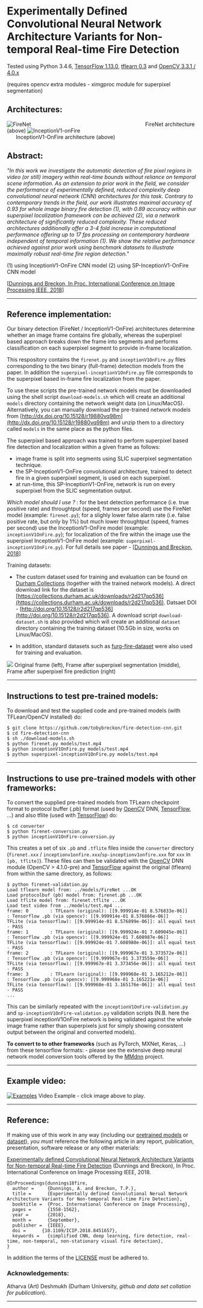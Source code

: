 # Experimentally Defined Convolutional Neural Network Architecture Variants for Non-temporal Real-time Fire Detection

Tested using Python 3.4.6, [TensorFlow 1.13.0](https://www.tensorflow.org/install/), [tflearn 0.3](http://tflearn.org/) and [OpenCV 3.3.1 / 4.0.x](http://www.opencv.org)

(requires opencv extra modules - ximgproc module for superpixel segmentation)

## Architectures:
![FireNet](https://github.com/tobybreckon/fire-detection-cnn/blob/master/images/FireNet.png)
&nbsp;&nbsp;&nbsp;&nbsp;&nbsp;&nbsp;&nbsp;&nbsp;&nbsp;&nbsp;&nbsp;&nbsp;&nbsp;&nbsp;&nbsp;&nbsp;
&nbsp;&nbsp;&nbsp;&nbsp;&nbsp;&nbsp;&nbsp;&nbsp;&nbsp;&nbsp;&nbsp;&nbsp;&nbsp;&nbsp;&nbsp;&nbsp;
&nbsp;&nbsp;&nbsp;&nbsp;&nbsp;&nbsp;&nbsp;&nbsp;&nbsp;&nbsp;&nbsp;&nbsp;&nbsp;&nbsp;&nbsp;&nbsp;
&nbsp;&nbsp;&nbsp;&nbsp;&nbsp;&nbsp;&nbsp;&nbsp;&nbsp;&nbsp;&nbsp;&nbsp;&nbsp;&nbsp;&nbsp;&nbsp;
&nbsp;&nbsp;&nbsp;&nbsp;&nbsp;&nbsp;&nbsp;&nbsp;FireNet architecture (above)
![InceptionV1-onFire](https://github.com/tobybreckon/fire-detection-cnn/blob/master/images/InceptionV1-OnFire.png)
&nbsp;&nbsp;&nbsp;&nbsp;&nbsp;&nbsp;&nbsp;&nbsp;&nbsp;&nbsp;&nbsp;&nbsp;&nbsp;&nbsp;&nbsp;&nbsp;
&nbsp;&nbsp;&nbsp;&nbsp;&nbsp;&nbsp;&nbsp;&nbsp;&nbsp;&nbsp;&nbsp;&nbsp;&nbsp;&nbsp;&nbsp;&nbsp;
&nbsp;&nbsp;&nbsp;&nbsp;&nbsp;&nbsp;&nbsp;&nbsp;&nbsp;&nbsp;&nbsp;&nbsp;&nbsp;&nbsp;&nbsp;&nbsp;
&nbsp;&nbsp;&nbsp;&nbsp;&nbsp;&nbsp;&nbsp;&nbsp;&nbsp;&nbsp;&nbsp;&nbsp;&nbsp;&nbsp;&nbsp;&nbsp;
&nbsp;&nbsp;&nbsp;&nbsp;&nbsp;&nbsp;InceptionV1-OnFire architecture (above)

## Abstract:

_"In  this  work  we  investigate  the  automatic  detection  of  fire pixel  regions  in  video  (or  still)  imagery  within  real-time
bounds without reliance on temporal scene information.  As an extension to prior work in the field, we consider the performance  of  experimentally  defined,  reduced  complexity  deep convolutional neural network (CNN) architectures for this task. Contrary to contemporary trends in the field, our work illustrates
maximal accuracy of 0.93 for whole image binary fire detection (1),  with  0.89  accuracy  within  our  superpixel  localization
framework  can  be  achieved (2),  via  a  network  architecture  of significantly reduced complexity. These reduced architectures
additionally  offer  a  3-4  fold  increase  in  computational  performance offering up to 17 fps processing on contemporary
hardware  independent  of  temporal  information (1).    We  show the  relative  performance  achieved  against  prior  work  using
benchmark datasets to illustrate maximally robust real-time fire region detection."_

(1) using InceptionV1-OnFire CNN model (2) using SP-InceptionV1-OnFire CNN model

[[Dunnings and Breckon, In Proc. International Conference on Image Processing IEEE, 2018](https://breckon.org/toby/publications/papers/dunnings18fire.pdf)]



---

## Reference implementation:
Our binary detection (FireNet / InceptionV1-OnFire) architectures determine whether an image frame contains fire globally, whereas the superpixel based approach breaks down the frame into segments and performs classification on each superpixel segment to provide in-frame localization.

This respository contains the ```firenet.py``` and ```inceptionV1OnFire.py``` files corresponding to the two binary (full-frame) detection models from the paper. In addition the ```superpixel-inceptionV1OnFire.py``` file corresponds to the superpixel based in-frame fire localization from the paper.

 To use these scripts the pre-trained network models must be downloaded using the shell script ```download-models.sh``` which will create an additional ```models``` directory containing the network weight data (on Linux/MacOS). Alternatively, you can manually download the pre-trained network models from [http://dx.doi.org/10.15128/r19880vq98m](http://dx.doi.org/10.15128/r19880vq98m) and unzip them to a directory called  ```models``` in the same place as the python files.

The superpixel based approach was trained to perform superpixel based fire detection and localization within a given frame as follows:
  * image frame is split into segments using SLIC superpixel segmentation technique.
  * the SP-InceptionV1-OnFire convolutional architecture, trained to detect fire in a given superpixel segment, is used on each superpixel.
  * at run-time, this SP-InceptionV1-OnFire, network is run on every superpixel from the SLIC segmentation output.

_Which model should I use ?_ : for the best detection performance (i.e. true positive rate) and throughtput (speed, frames per second) use the FireNet model (example: ```firenet.py```); for a slighly lower false alarm rate (i.e. false positive rate, but only by 1%) but much lower throughtput (speed, frames per second) use the InceptionV1-OnFire model (example: ```inceptionV1OnFire.py```); for localization of the fire within the image use the superpixel InceptionV1-OnFire model (example: ```superpixel-inceptionV1OnFire.py```). For full details see paper - [[Dunnings and Breckon, 2018](https://breckon.org/toby/publications/papers/dunnings18fire.pdf)]

Training datasets:

* The custom dataset used for training and evaluation can be found on [Durham Collections](https://collections.durham.ac.uk/collections/r1ww72bb497) (together with the trained network models). A direct download link for the dataset is [https://collections.durham.ac.uk/downloads/r2d217qp536](https://collections.durham.ac.uk/downloads/r2d217qp536).
Datsaet DOI - [http://doi.org/10.15128/r2d217qp536](http://doi.org/10.15128/r2d217qp536). A download script ```download-dataset.sh``` is also provided which will create an additional ```dataset``` directory containing the training dataset (10.5Gb in size, works on Linux/MacOS).

* In addition, standard datasets such as [furg-fire-dataset](https://github.com/steffensbola/furg-fire-dataset) were also used for training and evaluation.

![](https://github.com/tobybreckon/fire-detection-cnn/blob/master/images/slic-stages.png)
Original frame (left), Frame after superpixel segmentation (middle), Frame after superpixel fire prediction (right)

---
## Instructions to test pre-trained models:

To download and test the supplied code and pre-trained models (with TFLean/OpenCV installed) do:

```
$ git clone https://github.com/tobybreckon/fire-detection-cnn.git
$ cd fire-detection-cnn
$ sh ./download-models.sh
$ python firenet.py models/test.mp4
$ python inceptionV1OnFire.py models/test.mp4
$ python superpixel-inceptionV1OnFire.py models/test.mp4
```

---

## Instructions to use pre-trained models with other frameworks:

To convert the supplied pre-trained models from TFLearn checkpoint format to protocol buffer (.pb) format (used by [OpenCV](http://www.opencv.org) DNN, [TensorFlow](https://www.tensorflow.org/), ...) and
also tflite (used with [TensorFlow](https://www.tensorflow.org/)) do:


```
$ cd converter
$ python firenet-conversion.py
$ python inceptionV1OnFire-conversion.py
```

This creates a set of six ```.pb``` and ```.tflite``` files inside the ```converter``` directory (```firenet.xxx``` / ```inceptionv1onfire.xxx```/```sp-inceptionv1onfire.xxx``` for ```xxx``` in ```[pb, tflite]```). These files can then be validated  with the [OpenCV](http://www.opencv.org) DNN module (OpenCV > 4.1.0-pre) and [TensorFlow](https://www.tensorflow.org/) against the original (tflearn) from within the same directory, as follows:

```
$ python firenet-validation.py
Load tflearn model from: ../models/FireNet ...OK
Load protocolbuf (pb) model from: firenet.pb ...OK
Load tflite model from: firenet.tflite ...OK
Load test video from ../models/test.mp4 ...
frame: 0        : TFLearn (original): [[9.999914e-01 8.576833e-06]]     : Tensorflow .pb (via opencv): [[9.999914e-01 8.576866e-06]]    : TFLite (via tensorflow): [[9.999914e-01 8.576899e-06]]: all equal test - PASS
frame: 1        : TFLearn (original): [[9.999924e-01 7.609045e-06]]     : Tensorflow .pb (via opencv): [[9.999924e-01 7.608987e-06]]    : TFLite (via tensorflow): [[9.999924e-01 7.608980e-06]]: all equal test - PASS
frame: 2        : TFLearn (original): [[9.999967e-01 3.373572e-06]]     : Tensorflow .pb (via opencv): [[9.999967e-01 3.373559e-06]]    : TFLite (via tensorflow): [[9.999967e-01 3.373456e-06]]: all equal test - PASS
frame: 3        : TFLearn (original): [[9.999968e-01 3.165212e-06]]     : Tensorflow .pb (via opencv): [[9.999968e-01 3.165221e-06]]    : TFLite (via tensorflow): [[9.999968e-01 3.165176e-06]]: all equal test - PASS
...
```

This can be similarly repeated with the ```inceptionV1OnFire-validation.py``` and ```sp-inceptionV1OnFire-validation.py``` validation scripts (N.B. here the superpixel inceptionV1OnFire network is being validated against the whole image frame rather than superpixels just for simply showing consistent output between the original and converted models).

**To convert to to other frameworks** (such as PyTorch, MXNet, Keras, ...) from these tensorflow formats: - please see the extensive deep neural network model conversion tools offered by the [MMdnn](https://github.com/Microsoft/MMdnn) project.

---

## Example video:
[![Examples](https://github.com/tobybreckon/fire-detection-cnn/blob/master/images/slic-ex.png)](https://youtu.be/RcNj8aMDer4)
Video Example - click image above to play.

---

## Reference:

If making use of this work in any way (including our [pretrained models](http://dx.doi.org/10.15128/r19880vq98m) or [dataset](http://dx.doi.org/10.15128/r2d217qp536)), _you must_ reference the following article in any report, publication, presentation, software release
or any other materials:

[Experimentally defined Convolutional Neural Network Architecture Variants for Non-temporal Real-time Fire Detection](https://breckon.org/toby/publications/papers/dunnings18fire.pdf)
(Dunnings and Breckon), In Proc. International Conference on Image Processing IEEE, 2018.
```
@InProceedings{dunnings18fire,
  author =     {Dunnings, A. and Breckon, T.P.},
  title =      {Experimentally defined Convolutional Nerual Network Architecture Variants for Non-temporal Real-time Fire Detection},
  booktitle =  {Proc. International Conference on Image Processing},
  pages =      {1558-1562},
  year =       {2018},
  month =      {September},
  publisher =  {IEEE},
  doi = 	 {10.1109/ICIP.2018.8451657},
  keywords =   {simplified CNN, deep learning, fire detection, real-time, non-temporal, non-stationary visual fire detection},
}
```

In addition the terms of the [LICENSE](LICENSE) must be adhered to.

### Acknowledgements:

Atharva (Art) Deshmukh (Durham University, _github and data set collation for publication_).

---
